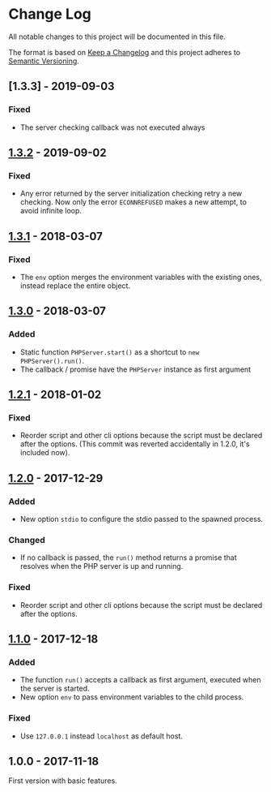 # Change Log

All notable changes to this project will be documented in this file.

The format is based on [Keep a Changelog](http://keepachangelog.com/) 
and this project adheres to [Semantic Versioning](http://semver.org/).

## [1.3.3] - 2019-09-03
### Fixed
- The server checking callback was not executed always

## [1.3.2] - 2019-09-02
### Fixed
- Any error returned by the server initialization checking retry a new checking. Now only the error `ECONNREFUSED` makes a new attempt, to avoid infinite loop.

## [1.3.1] - 2018-03-07
### Fixed
- The `env` option merges the environment variables with the existing ones, instead replace the entire object.

## [1.3.0] - 2018-03-07
### Added
- Static function `PHPServer.start()` as a shortcut to `new PHPServer().run()`.
- The callback / promise have the `PHPServer` instance as first argument

## [1.2.1] - 2018-01-02
### Fixed
- Reorder script and other cli options because the script must be declared after the options. (This commit was reverted accidentally in 1.2.0, it's included now).

## [1.2.0] - 2017-12-29
### Added
- New option `stdio` to configure the stdio passed to the spawned process.

### Changed
- If no callback is passed, the `run()` method returns a promise that resolves when the PHP server is up and running.

### Fixed
- Reorder script and other cli options because the script must be declared after the options.

## [1.1.0] - 2017-12-18
### Added
- The function `run()` accepts a callback as first argument, executed when the server is started.
- New option `env` to pass environment variables to the child process.

### Fixed
- Use `127.0.0.1` instead `localhost` as default host.

## 1.0.0 - 2017-11-18
First version with basic features.

[1.3.2]: https://github.com/oscarotero/php-server-manager/compare/v1.3.1...v1.3.2
[1.3.1]: https://github.com/oscarotero/php-server-manager/compare/v1.3.0...v1.3.1
[1.3.0]: https://github.com/oscarotero/php-server-manager/compare/v1.2.1...v1.3.0
[1.2.1]: https://github.com/oscarotero/php-server-manager/compare/v1.2.0...v1.2.1
[1.2.0]: https://github.com/oscarotero/php-server-manager/compare/v1.1.0...v1.2.0
[1.1.0]: https://github.com/oscarotero/php-server-manager/compare/v1.0.0...v1.1.0
